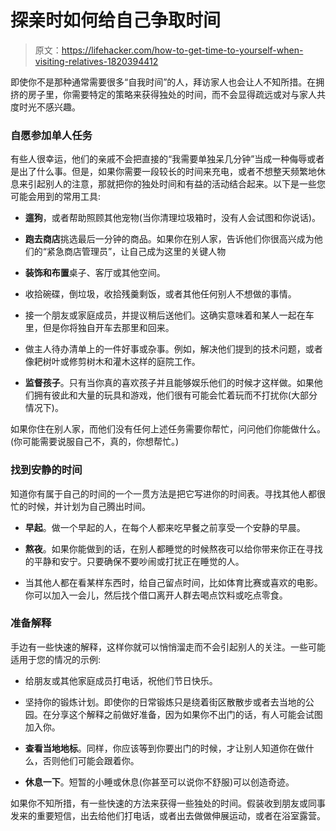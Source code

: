 # 探亲时如何给自己争取时间

> 原文：<https://lifehacker.com/how-to-get-time-to-yourself-when-visiting-relatives-1820394412>

即使你不是那种通常需要很多“自我时间”的人，拜访家人也会让人不知所措。在拥挤的房子里，你需要特定的策略来获得独处的时间，而不会显得疏远或对与家人共度时光不感兴趣。



### 自愿参加单人任务

有些人很幸运，他们的亲戚不会把直接的“我需要单独呆几分钟”当成一种侮辱或者是出了什么事。但是，如果你需要一段较长的时间来充电，或者不想整天频繁地休息来引起别人的注意，那就把你的独处时间和有益的活动结合起来。以下是一些您可能会用到的常用工具:

*   **遛狗**，或者帮助照顾其他宠物(当你清理垃圾箱时，没有人会试图和你说话)。

*   **跑去商店**挑选最后一分钟的商品。如果你在别人家，告诉他们你很高兴成为他们的“紧急商店管理员”，让自己成为这里的关键人物

*   **装饰和布置**桌子、客厅或其他空间。

*   收拾碗碟，倒垃圾，收拾残羹剩饭，或者其他任何别人不想做的事情。

*   接一个朋友或家庭成员，并提议稍后送他们。这确实意味着和某人一起在车里，但是你将独自开车去那里和回来。

*   做主人待办清单上的一件好事或杂事。例如，解决他们提到的技术问题，或者像耙树叶或修剪树木和灌木这样的庭院工作。

*   **监督孩子**。只有当你真的喜欢孩子并且能够娱乐他们的时候才这样做。如果他们拥有彼此和大量的玩具和游戏，他们很有可能会忙着玩而不打扰你(大部分情况下)。

如果你住在别人家，而他们没有任何上述任务需要你帮忙，问问他们你能做什么。(你可能需要说服自己不，真的，你想帮忙。)

### 找到安静的时间

知道你有属于自己的时间的一个一贯方法是把它写进你的时间表。寻找其他人都很忙的时候，并计划为自己腾出时间。

*   **早起**。做一个早起的人，在每个人都来吃早餐之前享受一个安静的早晨。

*   **熬夜**。如果你能做到的话，在别人都睡觉的时候熬夜可以给你带来你正在寻找的平静和安宁。只要确保不要吵闹或打扰正在睡觉的人。

*   当其他人都在看某样东西时，给自己留点时间，比如体育比赛或喜欢的电影。你可以加入一会儿，然后找个借口离开人群去喝点饮料或吃点零食。

### 准备解释

手边有一些快速的解释，这样你就可以悄悄溜走而不会引起别人的关注。一些可能适用于您的情况的示例:

*   给朋友或其他家庭成员打电话，祝他们节日快乐。

*   坚持你的锻炼计划。即使你的日常锻炼只是绕着街区散散步或者去当地的公园。在分享这个解释之前做好准备，因为如果你不出门的话，有人可能会试图加入你。

*   **查看当地地标**。同样，你应该等到你要出门的时候，才让别人知道你在做什么，否则他们可能会跟着你。

*   **休息一下**。短暂的小睡或休息(你甚至可以说你不舒服)可以创造奇迹。

如果你不知所措，有一些快速的方法来获得一些独处的时间。假装收到朋友或同事发来的重要短信，出去给他们打电话，或者出去做做伸展运动，或者在浴室露营。